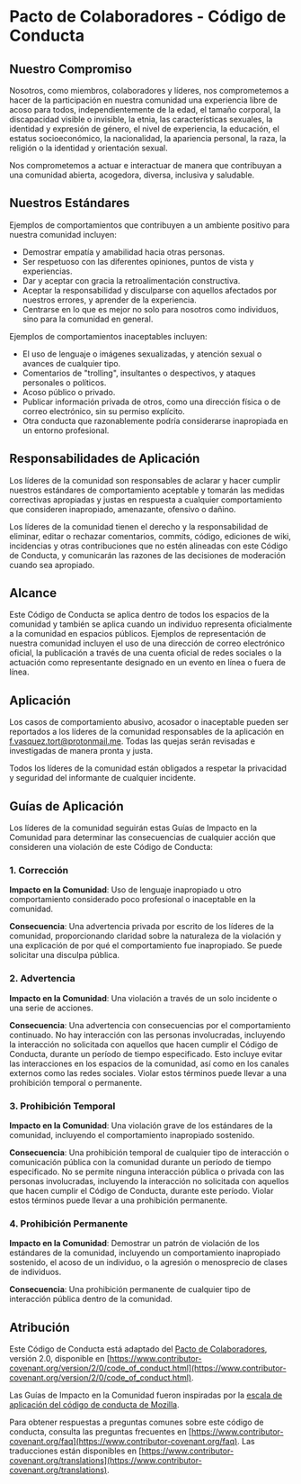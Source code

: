 # Pacto de Colaboradores - Código de Conducta

## Nuestro Compromiso

Nosotros, como miembros, colaboradores y líderes, nos comprometemos a hacer de la participación en nuestra comunidad una experiencia libre de acoso para todos, independientemente de la edad, el tamaño corporal, la discapacidad visible o invisible, la etnia, las características sexuales, la identidad y expresión de género, el nivel de experiencia, la educación, el estatus socioeconómico, la nacionalidad, la apariencia personal, la raza, la religión o la identidad y orientación sexual.

Nos comprometemos a actuar e interactuar de manera que contribuyan a una comunidad abierta, acogedora, diversa, inclusiva y saludable.

## Nuestros Estándares

Ejemplos de comportamientos que contribuyen a un ambiente positivo para nuestra comunidad incluyen:

* Demostrar empatía y amabilidad hacia otras personas.
* Ser respetuoso con las diferentes opiniones, puntos de vista y experiencias.
* Dar y aceptar con gracia la retroalimentación constructiva.
* Aceptar la responsabilidad y disculparse con aquellos afectados por nuestros errores, y aprender de la experiencia.
* Centrarse en lo que es mejor no solo para nosotros como individuos, sino para la comunidad en general.

Ejemplos de comportamientos inaceptables incluyen:

* El uso de lenguaje o imágenes sexualizadas, y atención sexual o avances de cualquier tipo.
* Comentarios de "trolling", insultantes o despectivos, y ataques personales o políticos.
* Acoso público o privado.
* Publicar información privada de otros, como una dirección física o de correo electrónico, sin su permiso explícito.
* Otra conducta que razonablemente podría considerarse inapropiada en un entorno profesional.

## Responsabilidades de Aplicación

Los líderes de la comunidad son responsables de aclarar y hacer cumplir nuestros estándares de comportamiento aceptable y tomarán las medidas correctivas apropiadas y justas en respuesta a cualquier comportamiento que consideren inapropiado, amenazante, ofensivo o dañino.

Los líderes de la comunidad tienen el derecho y la responsabilidad de eliminar, editar o rechazar comentarios, commits, código, ediciones de wiki, incidencias y otras contribuciones que no estén alineadas con este Código de Conducta, y comunicarán las razones de las decisiones de moderación cuando sea apropiado.

## Alcance

Este Código de Conducta se aplica dentro de todos los espacios de la comunidad y también se aplica cuando un individuo representa oficialmente a la comunidad en espacios públicos. Ejemplos de representación de nuestra comunidad incluyen el uso de una dirección de correo electrónico oficial, la publicación a través de una cuenta oficial de redes sociales o la actuación como representante designado en un evento en línea o fuera de línea.

## Aplicación

Los casos de comportamiento abusivo, acosador o inaceptable pueden ser reportados a los líderes de la comunidad responsables de la aplicación en [f.vasquez.tort@protonmail.me](mailto:f.vasquez.tort@protonmail.me). Todas las quejas serán revisadas e investigadas de manera pronta y justa.

Todos los líderes de la comunidad están obligados a respetar la privacidad y seguridad del informante de cualquier incidente.

## Guías de Aplicación

Los líderes de la comunidad seguirán estas Guías de Impacto en la Comunidad para determinar las consecuencias de cualquier acción que consideren una violación de este Código de Conducta:

### 1. Corrección

**Impacto en la Comunidad**: Uso de lenguaje inapropiado u otro comportamiento considerado poco profesional o inaceptable en la comunidad.

**Consecuencia**: Una advertencia privada por escrito de los líderes de la comunidad, proporcionando claridad sobre la naturaleza de la violación y una explicación de por qué el comportamiento fue inapropiado. Se puede solicitar una disculpa pública.

### 2. Advertencia

**Impacto en la Comunidad**: Una violación a través de un solo incidente o una serie de acciones.

**Consecuencia**: Una advertencia con consecuencias por el comportamiento continuado. No hay interacción con las personas involucradas, incluyendo la interacción no solicitada con aquellos que hacen cumplir el Código de Conducta, durante un período de tiempo especificado. Esto incluye evitar las interacciones en los espacios de la comunidad, así como en los canales externos como las redes sociales. Violar estos términos puede llevar a una prohibición temporal o permanente.

### 3. Prohibición Temporal

**Impacto en la Comunidad**: Una violación grave de los estándares de la comunidad, incluyendo el comportamiento inapropiado sostenido.

**Consecuencia**: Una prohibición temporal de cualquier tipo de interacción o comunicación pública con la comunidad durante un período de tiempo especificado. No se permite ninguna interacción pública o privada con las personas involucradas, incluyendo la interacción no solicitada con aquellos que hacen cumplir el Código de Conducta, durante este período. Violar estos términos puede llevar a una prohibición permanente.

### 4. Prohibición Permanente

**Impacto en la Comunidad**: Demostrar un patrón de violación de los estándares de la comunidad, incluyendo un comportamiento inapropiado sostenido, el acoso de un individuo, o la agresión o menosprecio de clases de individuos.

**Consecuencia**: Una prohibición permanente de cualquier tipo de interacción pública dentro de la comunidad.

## Atribución

Este Código de Conducta está adaptado del [Pacto de Colaboradores][homepage], versión 2.0, disponible en
[https://www.contributor-covenant.org/version/2/0/code_of_conduct.html](https://www.contributor-covenant.org/version/2/0/code_of_conduct.html).

Las Guías de Impacto en la Comunidad fueron inspiradas por la [escala de aplicación del código de conducta de Mozilla](https://github.com/mozilla/diversity).

[homepage]: https://www.contributor-covenant.org

Para obtener respuestas a preguntas comunes sobre este código de conducta, consulta las preguntas frecuentes en [https://www.contributor-covenant.org/faq](https://www.contributor-covenant.org/faq). Las traducciones están disponibles en [https://www.contributor-covenant.org/translations](https://www.contributor-covenant.org/translations).
